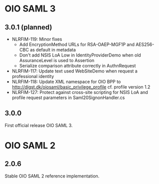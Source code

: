 # OIO SAML 3

## 3.0.1 (planned)
- NLRFIM-119: Minor fixes
  - Add EncryptionMethod URLs for RSA-OAEP-MGF1P and AES256-CBC as default in metadata
  - Don't add NSIS LoA Low in IdentityProviderDemo when old AssuranceLevel is used to Assertion
  - Serialize comparison attribute correctly in AuthnRequest
- NLRFIM-117: Update text used WebSiteDemo when request a professional identity
- NLRFIM-118: Update XML namespace for OIO BPP to http://digst.dk/oiosaml/basic_privilege_profile cf. profile version 1.2
- NLRFIM-127: Protect against cross-site scripting for NSIS LoA and profile request parameters in Saml20SignonHandler.cs

## 3.0.0
First official release OIO SAML 3.

# OIO SAML 2

## 2.0.6
Stable OIO SAML 2 reference implementation.
